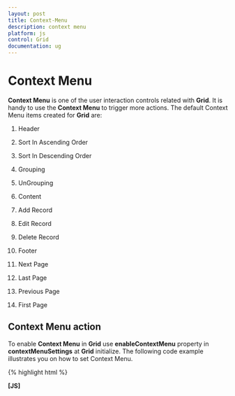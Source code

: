 ```yaml
---
layout: post
title: Context-Menu
description: context menu
platform: js
control: Grid
documentation: ug
---
```


# Context Menu

**Context Menu** is one of the user interaction controls related with **Grid**. It is handy to use the **Context Menu** to trigger more actions. The default Context Menu items created for **Grid** are:

1. Header

1. Sort In Ascending Order

2. Sort In Descending Order

3. Grouping

4. UnGrouping

2. Content

5. Add Record

6. Edit Record

7. Delete Record                  

3. Footer 

8. Next Page     

9. Last Page

10. Previous Page

11. First Page

## Context Menu action

To enable **Context Menu** in **Grid** use **enableContextMenu** property in **contextMenuSettings** at **Grid** initialize. The following code example illustrates you on how to set Context Menu.

{% highlight html %}

**[JS]**

<div id="Grid"></div>
        <script type="text/javascript">
            $(function () {// Document is ready.
                $("#Grid").ejGrid({
                    dataSource: window.gridData,
                    allowSorting: true,
                    allowPaging: true,
                    allowGrouping: true,
                    editSettings: { allowEditing: true, allowAdding: true, allowDeleting: true, },
                    **contextMenuSettings** : {**enableContextMenu** : true},
                    columns: [
                            { field: "OrderID", headerText: "Order ID", textAlign:ej.TextAlign.Right },
                            { field: "CustomerID", headerText: "Employee ID" },
                            { field: " EmployeeID ", headerText: "Frieght", textAlign:ej.TextAlign.Right },
                            { field: "ShipCity", headerText: "Ship City", }
                ]

                });
            });
        </script>


{% endhighlight %}



The following output is displayed as a result of the above code example.

**Content**

{% include image.html url="/js/Grid/Concepts-and-Features/Context-Menu_images/Context-Menu_img1.png" Caption=""%}

_Context Menu in content_

**Header**

{% include image.html url="/js/Grid/Concepts-and-Features/Context-Menu_images/Context-Menu_img2.png" Caption=""%}

_Context Menu in Header_

**Footer**

{% include image.html url="/js/Grid/Concepts-and-Features/Context-Menu_images/Context-Menu_img3.png" Caption=""%}

_Context Menu in Footer_

